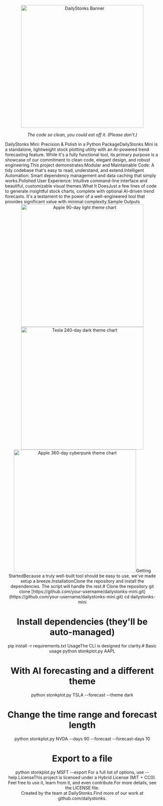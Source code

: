 <div align="center"><img src="https://github.com/whispr-dev/DailyStonks__mini/blob/main/assets/DailyStonks_preview.png?raw=true" width="400" alt="DailyStonks Banner"><p><i>The code so clean, you could eat off it. (Please don't.)</i></p></div>DailyStonks Mini: Precision & Polish in a Python PackageDailyStonks Mini is a standalone, lightweight stock plotting utility with an AI-powered trend forecasting feature. While it's a fully functional tool, its primary purpose is a showcase of our commitment to clean code, elegant design, and robust engineering.This project demonstrates:Modular and Maintainable Code: A tidy codebase that's easy to read, understand, and extend.Intelligent Automation: Smart dependency management and data caching that simply works.Polished User Experience: Intuitive command-line interface and beautiful, customizable visual themes.What It DoesJust a few lines of code to generate insightful stock charts, complete with optional AI-driven trend forecasts. It's a testament to the power of a well-engineered tool that provides significant value with minimal complexity.Sample Outputs<br><div align="center"><img src="github.com/whispr-dev/DailyStonks__mini/blob/main/assets/AAPL-90day-cybertheme-ai90-0fc.png" width="400" alt="Apple 90-day light theme chart"><img src="https://https://github.com/whispr-dev/DailyStonks__mini/blob/main/assets/TSLA-240day-darktheme-90fc.png?raw=true" width="400" alt="Tesla 240-day dark theme chart"><img src="ttps://github.com/whispr-dev/DailyStonks__mini/blob/main/assets/AAPL-360day-cybertheme-45fc.png?raw=true" width="400" alt="Apple 360-day cyberpunk theme chart" </div>Getting StartedBecause a truly well-built tool should be easy to use, we've made setup a breeze.InstallationClone the repository and install the dependencies. The script will handle the rest.# Clone the repository
git clone [https://github.com/your-username/dailystonks-mini.git](https://github.com/your-username/dailystonks-mini.git)
cd dailystonks-mini

# Install dependencies (they'll be auto-managed)
pip install -r requirements.txt
UsageThe CLI is designed for clarity.# Basic usage
python stonkplot.py AAPL

# With AI forecasting and a different theme
python stonkplot.py TSLA --forecast --theme dark

# Change the time range and forecast length
python stonkplot.py NVDA --days 90 --forecast --forecast-days 10

# Export to a file
python stonkplot.py MSFT --export
For a full list of options, use --help.LicenseThis project is licensed under a Hybrid License (MIT + CC0). Feel free to use it, learn from it, and even contribute.For more details, see the LICENSE file.<br>Created by the team at DailyStonks.Find more of our work at github.com/dailystonks.
